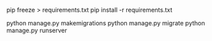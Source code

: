 pip freeze > requirements.txt
pip install -r requirements.txt

python manage.py makemigrations
python manage.py migrate
python manage.py runserver
